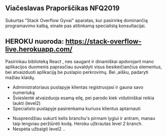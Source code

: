 

## Viačeslavas Praporščikas NFQ2019

Sukurtas "Stack Overflow Gyvai" aparatas, kur pasirinkę dominančią programavimo kalbą, einate pas atitinkamą specialistą konsultacijai. 
## HEROKU nuoroda: https://stack-overflow-live.herokuapp.com/ 

Pasirinkau biblioteką React , nes saugant ir dinamiškai apdorojant mano aplikacijos duomenis paprasčiau suvaldyti visus besikeičiančius elementus, bei atvaizduoti aplikaciją be puslapio perkrovimų. Bei ,aišku, padaryti mažiau klaidų.   
 

- Administratoriaus puslapyje klientas registruojasi ir gauna savo numeriuką
- Švieslentė atvaizduoja esamą eilę, pei parodo kiek vidutiniškai reikia laukti (level2)
- Specialisto puslapyje pasirenkama kuriuos klientus aptarnauti 

* Nusprendžiau sukurti kelis branchu's pirmam lygiui ir antram,  manau taip lengviau peržiūrėti kodą. Heroku užkrautas level 2 branch. 
* Nespėta užbaigti level2 ..
